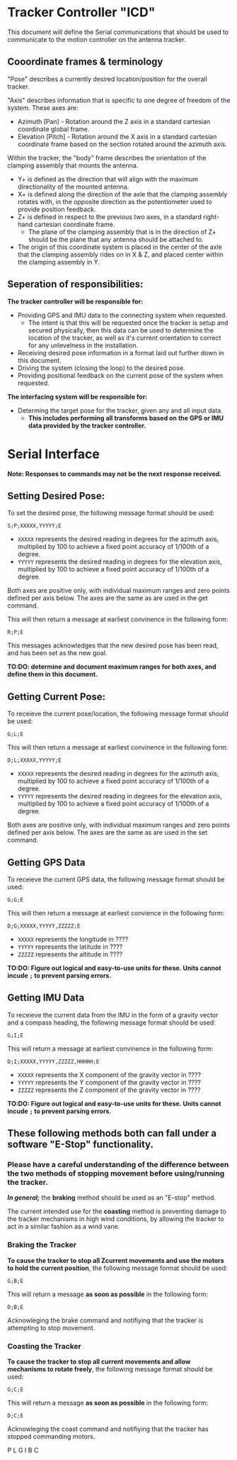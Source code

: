 # Tracker Controller "ICD"

This document will define the Serial communications that should be used to communicate to the motion controller on the antenna tracker.

## Cooordinate frames & terminology

"Pose" describes a currently desired location/position for the overall tracker.

"Axis" describes information that is specific to one degree of freedom of the system.
These axes are:
* Azimuth [Pan] - Rotation around the Z axis in a standard cartesian coordinate global frame.
* Elevation [Pitch] - Rotation around the X axis in a standard cartesian coordinate frame based on the section rotated around the 
    azimuth axis.

Within the tracker, the "body" frame describes the orientation of the clamping assembly that mounts the antenna.
* Y+ is defined as the direction that will align with the maximum directionality of the mounted antenna.
* X+ is defined along the direction of the axle that the clamping assembly rotates with, in the opposite direction as the potentiometer used to provide position feedback.
* Z+ is defined in respect to the previous two axes, in a standard right-hand cartesian coordinate frame. 
    * The plane of the clamping assembly that is in the direction of Z+ should be the plane that any antenna should be attached to.
* The origin of this coordinate system is placed in the center of the axle that the clamping assembly rides on in X & Z, and placed center within the clamping assembly in Y.
    

## Seperation of responsibilities:

**The tracker controller will be responsible for:**
* Providing GPS and IMU data to the connecting system when requested.
    * The intent is that this will be requested once the tracker is setup and secured physically, then this data can be used to determine the location of the tracker, as well as it's current orientation to correct for any unlevelness in the installation.
* Receiving desired pose information in a format laid out further down in this document.
* Driving the system (closing the loop) to the desired pose.
* Providing positional feedback on the current pose of the system when requested.

**The interfacing system will be responsible for:**
* Determing the target pose for the tracker, given any and all input data.
    * __This includes performing all transforms based on the GPS or IMU data provided by the tracker controller.__



# Serial Interface

**Note: Responses to commands may not be the next response received.**

## Setting Desired Pose:
To set the desired pose, the following message format should be used:
```
S;P;XXXXX,YYYYY;E
```
* `XXXXX` represents the desired reading in degrees for the azimuth axis, multiplied by 100 to achieve a fixed point accuracy of 1/100th of a degree. 
* `YYYYY` represents the desired reading in degrees for the elevation axis, multiplied by 100 to achieve a fixed point accuracy of 1/100th of a degree. 

Both axes are positive only, with individual maximum ranges and zero points defined per axis below.
The axes are the same as are used in the get command.

This will then return a message at earliest convinence in the following form:
```
R;P;E
```
This messages acknowledges that the new desired pose has been read, and has been set as the new goal.

**TO:DO: determine and document maximum ranges for both axes, and define them in this document.**

## Getting Current Pose:
To receieve the current pose/location, the following message format should be used:
```
G;L;E
```
This will then return a message at earliest convinence in the following form:
```
D;L;XXXXX,YYYYY;E
```
* `XXXXX` represents the desired reading in degrees for the azimuth axis, multiplied by 100 to achieve a fixed point accuracy of 1/100th of a degree. 
* `YYYYY` represents the desired reading in degrees for the elevation axis, multiplied by 100 to achieve a fixed point accuracy of 1/100th of a degree. 

Both axes are positive only, with individual maximum ranges and zero points defined per axis below.
The axes are the same as are used in the set command.


## Getting GPS Data
To receieve the current GPS data, the following message format should be used:
```
G;G;E
```
This will then return a message at earliest convience in the following form:
```
D;G;XXXXX,YYYYY,ZZZZZ;E
```
* `XXXXX` represents the longitude in ????
* `YYYYY` represents the latitude in ????
* `ZZZZZ` represents the altitude in ????

**TO:DO: Figure out logical and easy-to-use units for these. Units cannot incude `;` to prevent parsing errors.**


## Getting IMU Data
To receieve the current data from the IMU in the form of a gravity vector and a compass heading, the following message format should be used:
```
G;I;E
```
This will return a message at earliest convinence in the following form:
```
D;I;XXXXX,YYYYY,ZZZZZ,HHHHH;E
```
* `XXXXX` represents the X component of the gravity vector in ????
* `YYYYY` represents the Y component of the gravity vector in ????
* `ZZZZZ` represents the Z component of the gravity vector in ????

**TO:DO: Figure out logical and easy-to-use units for these. Units cannot incude `;` to prevent parsing errors.**

## These following methods both can fall under a software "E-Stop" functionality. 

### **Please have a careful understanding of the difference between the two methods of stopping movement before using/running the tracker.**
***In general;*** the __braking__ method should be used as an "E-stop" method. 

The current intended use for the __coasting__ method is preventing damage to the tracker mechanisms in high wind conditions, by allowing the tracker to act in a similar fashion as a wind vane. 

### Braking the Tracker
**To cause the tracker to stop all Zcurrent movements and use the motors to hold the current position**, the following message format should be used:
```
G;B;E
```
This will return a message **as soon as possible** in the following form:
```
D;B;E
```
Acknowleging the brake command and notifiying that the tracker is attempting to stop movement.

### Coasting the Tracker
**To cause the tracker to stop all current movements and allow mechanisms to rotate freely**, the following message format should be used:
```
G;C;E
```
This will return a message **as soon as possible** in the following form:
```
D;C;E
```
Acknowleging the coast command and notifiying that the tracker has stopped commanding motors.


P
L
G
I
B
C